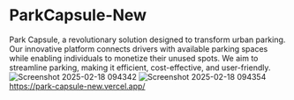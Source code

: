 # ParkCapsule-New
Park Capsule, a revolutionary solution designed to transform urban parking. Our innovative platform connects drivers with available parking spaces while enabling individuals to monetize their unused spots. We aim to streamline parking, making it efficient, cost-effective, and user-friendly.
![Screenshot 2025-02-18 094342](https://github.com/user-attachments/assets/9faddf8c-3680-4955-8f95-6026075511f2)
![Screenshot 2025-02-18 094354](https://github.com/user-attachments/assets/416c98d1-bf19-4f8f-93cd-3eacd709afbd)
https://park-capsule-new.vercel.app/

